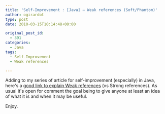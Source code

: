 ```yaml
---
title: 'Self-Improvement : [Java] – Weak references (Soft/Phantom)'
author: ogirardot
type: post
date: 2010-03-15T10:14:48+00:00

original_post_id:
  - 391
categories:
  - Java
tags:
  - Self-Improvement
  - Weak references

---
```

<!--more-->
Adding to my series of article for self-improvement (especially) in Java, here's a <a href="http://weblogs.java.net/blog/2006/05/04/understanding-weak-references" target="_blank">good link to explain Weak references</a> (vs Strong references). As usual it's open for comment the goal being to give anyone at least an idea of what it is and when it may be useful.

Enjoy.